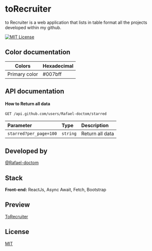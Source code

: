 
# toRecruiter

to Recruiter is a web application that lists in table format all the projects developed within my github. 




[![MIT License](https://img.shields.io/badge/License-MIT-green.svg)](https://choosealicense.com/licenses/mit/)

## Color documentation

| Colors               | Hexadecimal                                                |
| ----------------- | ---------------------------------------------------------------- |
| Primary color  | #007bff |

## API documentation

#### How to Return all data

```http
GET /api.github.com/users/Rafael-doctom/starred
```

| Parameter   | Type       | Description                           |
| :---------- | :--------- | :---------------------------------- |
| `starred?per_page=100` | `string` | Return all data |


## Developed by

[@Rafael-doctom](https://github.com/Rafael-doctom)

## Stack 

**Front-end:** ReactJs, Async Await, Fetch, Bootstrap



## Preview

[ToRecruiter](https://torecruiter.netlify.app/)


## License 

[MIT](https://choosealicense.com/licenses/mit/)

